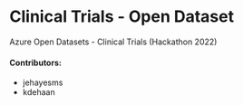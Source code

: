 # Clinical Trials - Open Dataset
Azure Open Datasets - Clinical Trials (Hackathon 2022)

#### Contributors:
 - jehayesms
 - kdehaan